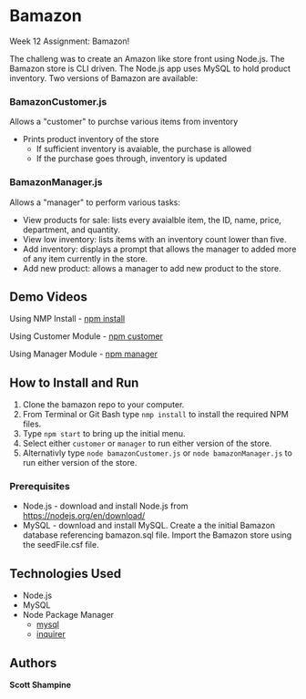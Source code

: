 # Bamazon

Week 12 Assignment: Bamazon!

The challeng was to create an Amazon like store front using Node.js. The Bamazon store is CLI driven. The Node.js app uses MySQL to hold product inventory. Two versions of Bamazon are available:

### BamazonCustomer.js

Allows a "customer" to purchse various items from inventory
* Prints product inventory of the store
  * If sufficient inventory is avaiable, the purchase is allowed
  * If the purchase goes through, inventory is updated
 
### BamazonManager.js

Allows a "manager" to perform various tasks:
* View products for sale: lists every avaialble item, the ID, name, price, department, and quantity.
* View low inventory: lists items with an inventory count lower than five.
* Add inventory: displays a prompt that allows the manager to added more of any item currently in the store.
* Add new product: allows a manager to add new product to the store.
     
 ## Demo Videos
 
 Using NMP Install - [npm install](https://youtu.be/nxQLvKV84Xg)
 
 Using Customer Module - [npm customer](https://youtu.be/uXmwxNPyUwk)
 
 Using Manager Module - [npm manager](https://youtu.be/hWkHMsOe60U)
 
 
 ## How to Install and Run
 
 1. Clone the bamazon repo to your computer.
 1. From Terminal or Git Bash type `nmp install` to install the required NPM files.
 1. Type `npm start` to bring up the initial menu.
 1. Select either `customer` or `manager` to run either version of the store.
 1. Alternativly type `node bamazonCustomer.js` or `node bamazonManager.js` to run either version of the store.
 
 
 ### Prerequisites
 
 - Node.js - download and install Node.js from https://nodejs.org/en/download/
 - MySQL - download and install MySQL. Create a the initial Bamazon database referencing bamazon.sql file. Import the Bamazon store using the seedFile.csf file.   
 
 ## Technologies Used
 
 * Node.js
 * MySQL
 * Node Package Manager
   * [mysql](https://www.npmjs.com/package/mysql "npmjs mysql")
   * [inquirer](https://www.npmjs.com/package/inquirer "npmjs inquirer")
 
 ## Authors
 
 **Scott Shampine**
